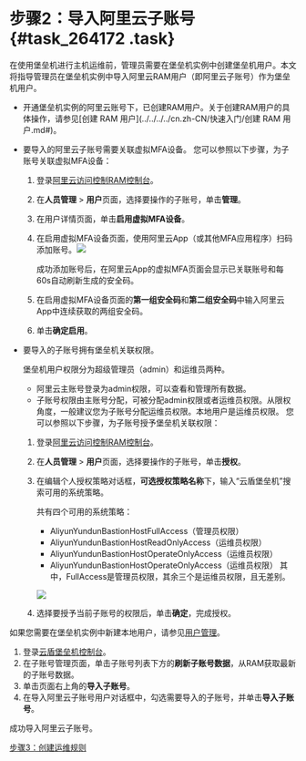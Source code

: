 # 步骤2：导入阿里云子账号 {#task_264172 .task}

在使用堡垒机进行主机运维前，管理员需要在堡垒机实例中创建堡垒机用户。本文将指导管理员在堡垒机实例中导入阿里云RAM用户（即阿里云子账号）作为堡垒机用户。

-   开通堡垒机实例的阿里云账号下，已创建RAM用户。关于创建RAM用户的具体操作，请参见[创建 RAM 用户](../../../../cn.zh-CN/快速入门/创建 RAM 用户.md#)。
-   要导入的阿里云子账号需要关联虚拟MFA设备。 您可以参照以下步骤，为子账号关联虚拟MFA设备：
    1.  登录[阿里云访问控制RAM控制台](https://ram.console.aliyun.com)。
    2.  在**人员管理** \> **用户**页面，选择要操作的子账号，单击**管理**。
    3.  在用户详情页面，单击**启用虚拟MFA设备**。
    4.  在启用虚拟MFA设备页面，使用阿里云App（或其他MFA应用程序）扫码添加账号。![](http://static-aliyun-doc.oss-cn-hangzhou.aliyuncs.com/assets/img/64889/155859017532936_zh-CN.png) 

        成功添加账号后，在阿里云App的虚拟MFA页面会显示已关联账号和每60s自动刷新生成的安全码。

    5.  在启用虚拟MFA设备页面的**第一组安全码**和**第二组安全码**中输入阿里云App中连续获取的两组安全码。
    6.  单击**确定启用**。
-   要导入的子账号拥有堡垒机关联权限。

    堡垒机用户权限分为超级管理员（admin）和运维员两种。

    -   阿里云主账号登录为admin权限，可以查看和管理所有数据。
    -   子账号权限由主账号分配，可被分配admin权限或者运维员权限。从限权角度，一般建议您为子账号分配运维员权限。本地用户是运维员权限。
    您可以参照以下步骤，为子账号授予堡垒机关联权限：

    1.  登录[阿里云访问控制RAM控制台](https://ram.console.aliyun.com)。
    2.  在**人员管理** \> **用户**页面，选择要操作的子账号，单击**授权**。
    3.  在编辑个人授权策略对话框，**可选授权策略名称**下，输入“云盾堡垒机”搜索可用的系统策略。

        共有四个可用的系统策略：

        -   AliyunYundunBastionHostFullAccess（管理员权限）
        -   AliyunYundunBastionHostReadOnlyAccess（运维员权限）
        -   AliyunYundunBastionHostOperateOnlyAccess（运维员权限）
        -   AliyunYundunBastionHostOperateOnlyAccess（运维员权限）
        其中，FullAccess是管理员权限，其余三个是运维员权限，且无差别。

        ![](http://static-aliyun-doc.oss-cn-hangzhou.aliyuncs.com/assets/img/64889/155859017532938_zh-CN.png)

    4.  选择要授予当前子账号的权限后，单击**确定**，完成授权。

如果您需要在堡垒机实例中新建本地用户，请参见[用户管理](../../../../cn.zh-CN/用户指南（V3.0.6及以上）/管理员手册/用户/用户管理.md#)。

1.  登录[云盾堡垒机控制台](https://yundunnext.console.aliyun.com/?p=bastion)。
2.  在子账号管理页面，单击子账号列表下方的**刷新子账号数据**，从RAM获取最新的子账号数据。
3.  单击页面右上角的**导入子账号**。
4.  在导入阿里云子账号用户对话框中，勾选需要导入的子账号，并单击**导入子账号**。

成功导入阿里云子账号。

[步骤3：创建运维规则](cn.zh-CN/快速入门/V3版本/步骤3：创建运维规则.md#)

